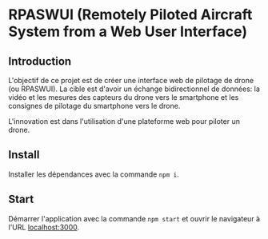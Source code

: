 # RPASWUI (Remotely Piloted Aircraft System from a Web User Interface)

## Introduction

L'objectif de ce projet est de créer une interface web de pilotage de drone
(ou RPASWUI). La cible est d'avoir un échange bidirectionnel de données: la vidéo
et les mesures des capteurs du drone vers le smartphone et les consignes de
pilotage du smartphone vers le drone.

L'innovation est dans l'utilisation d'une plateforme web pour piloter un drone.


## Install

Installer les dépendances avec la commande ``npm i``.


## Start

Démarrer l'application avec la commande ``npm start`` et ouvrir le navigateur
à l'URL [localhost:3000](http://localhost:3000/).
